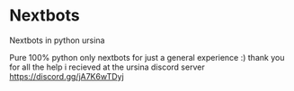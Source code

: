# Nextbots
Nextbots in python ursina

Pure 100% python only nextbots for just a general experience :)
thank you for all the help i recieved at the ursina discord server https://discord.gg/jA7K6wTDyj
